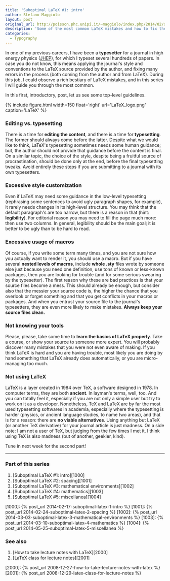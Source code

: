 ```yaml
---
title: 'Suboptimal LaTeX #1: intro'
author: Stefano Maggiolo
layout: post
original_url: http://poisson.phc.unipi.it/~maggiolo/index.php/2014/02/suboptimal-latex-1-intro/
description: 'Some of the most common LaTeX mistakes and how to fix them. The introduction focuses on some generic mistakes especially in your writing workflow.'
categories:
  - Typography
---
```

In one of my previous careers, I have been a **typesetter** for a journal in high energy physics ([JHEP][1]), for which I typeset several hundreds of papers. In case you do not know, this means applying the journal's style and conventions to the LaTeX source provided by the author, and fixing many errors in the process (both coming from the author and from LaTeX). During this job, I could observe a rich bestiary of LaTeX mistakes, and in this series I will guide you through the most common.

 [1]: http://jhep.sissa.it

<!--more-->

In this first, introductory, post, let us see some top-level guidelines.

{% include figure.html width=150 float='right' url='LaTeX_logo.png' caption='LaTeX' %}

### Editing vs. typesetting

There is a time for **editing the content**, and there is a time for **typesetting**. The former should always come before the latter. Despite what we would like to think, LaTeX's typesetting sometimes needs some human guidance; but, the author should not provide that guidance before the content is final. On a similar topic, the choice of the style, despite being a fruitful source of procrastination, should be done only at the end, before the final typesetting tweaks. Avoid entirely these steps if you are submitting to a journal with its own typesetters.

### Excessive style customization

Even if LaTeX may need some guidance in the low-level typesetting (rephrasing some sentences to avoid ugly paragraph shapes, for example), it rarely needs changes in its high-level structure. You may think that the default paragraph's are too narrow, but there is a reason in that (hint: **legibility**). For editorial reason you may need to fill the page much more: then use two columns. In general, legibility should be the main goal; it is better to be ugly than to be hard to read.

### Excessive usage of macros

Of course, if you write some term many times, and you are not sure how you actually want to render it, you should use a macro. But if you have several **nested levels of macros**, include **whole .sty** files wrote by someone else just because you need one definition, use tons of known or less-known packages, then you are looking for trouble (and for some serious swearing by the typesetter). The first reason why these are bad practices is that your source files become a mess. This should already be enough, but consider also that the messier your source code is, the higher the chance that you overlook or forget something and that you get conflicts in your macros or packages. And when you entrust your source file to the journal's typesetters, they are even more likely to make mistakes. **Always keep your source files clean.**

### Not knowing your tools

Please, please, take some time to **learn the basics of LaTeX properly**. Take a course, or show your source to someone more expert. You will probably discover many mistakes that you were not even aware of making. If you think LaTeX is hard and you are having trouble, most likely you are doing by hand something that LaTeX already does automatically, or you are micro-managing too much.

### Not using LaTeX

LaTeX is a layer created in 1984 over TeX, a software designed in 1978. In computer terms, they are both **ancient**. In layman's terms, well, too. And you can totally feel it, especially if you are not only a simple user but try to work on it as a developer. Nonetheless, TeX and LaTeX are by far the most used typesetting softwares in academia, especially where the typesetting is harder (physics, or ancient language studies, to name two areas), and that is for a reason: there are **no viable alternatives**. Using anything but LaTeX (or another TeX derivative) for your journal article is just madness. On a side note: I am not a user of TeX, but judging from the few times I met it, I think using TeX is also madness (but of another, geekier, kind).

Tune in next week for the second part!

<!-- DO NOT EDIT BELOW THIS LINE -->
* * *

### Part of this series

1. [Suboptimal LaTeX #1: intro][1000]
1. [Suboptimal LaTeX #2: spacing][1001]
1. [Suboptimal LaTeX #3: mathematical environments][1002]
1. [Suboptimal LaTeX #4: mathematics][1003]
1. [Suboptimal LaTeX #5: miscellanea][1004]

 [1000]: {% post_url 2014-02-17-suboptimal-latex-1-intro %}
 [1001]: {% post_url 2014-02-24-suboptimal-latex-2-spacing %}
 [1002]: {% post_url 2014-03-03-suboptimal-latex-3-mathematical-environments %}
 [1003]: {% post_url 2014-03-10-suboptimal-latex-4-mathematics %}
 [1004]: {% post_url 2014-05-25-suboptimal-latex-5-miscellanea %}


### See also

1. [How to take lecture notes with LaTeX][2000]
1. [LaTeX class for lecture notes][2001]

 [2000]: {% post_url 2008-12-27-how-to-take-lecture-notes-with-latex %}
 [2001]: {% post_url 2008-12-29-latex-class-for-lecture-notes %}
